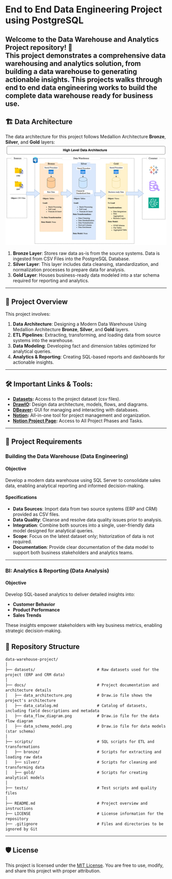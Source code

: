 # End to End Data Engineering Project using PostgreSQL

Welcome to the **Data Warehouse and Analytics Project** repository! 🚀  
This project demonstrates a comprehensive data warehousing and analytics solution, from building a data warehouse to generating actionable insights. This projects walks through end to end data engineering works to build the complete data warehouse ready for business use.
---
## 🏗️ Data Architecture

The data architecture for this project follows Medallion Architecture **Bronze**, **Silver**, and **Gold** layers:
![Data Architecture](docs/data_architecture.png)

1. **Bronze Layer**: Stores raw data as-is from the source systems. Data is ingested from CSV Files into the PostgreSQL Database.
2. **Silver Layer**: This layer includes data cleansing, standardization, and normalization processes to prepare data for analysis.
3. **Gold Layer**: Houses business-ready data modeled into a star schema required for reporting and analytics.

---
## 📖 Project Overview

This project involves:

1. **Data Architecture**: Designing a Modern Data Warehouse Using Medallion Architecture **Bronze**, **Silver**, and **Gold** layers.
2. **ETL Pipelines**: Extracting, transforming, and loading data from source systems into the warehouse.
3. **Data Modeling**: Developing fact and dimension tables optimized for analytical queries.
4. **Analytics & Reporting**: Creating SQL-based reports and dashboards for actionable insights.

---

## 🛠️ Important Links & Tools:
- **[Datasets](datasets/):** Access to the project dataset (csv files).
- **[DrawIO](https://www.drawio.com/):** Design data architecture, models, flows, and diagrams.
- **[DBeaver](https://dbeaver.io/download/):** GUI for managing and interacting with databases.
- **[Notion](https://www.notion.com/):** All-in-one tool for project management and organization.
- **[Notion Project Page](https://www.notion.so/Data-Warehousing-Project-using-PostgreSQL-1a4017f50d2580d2a6b2c456f1c99e4e?showMoveTo=true&saveParent=true):** Access to All Project Phases and Tasks.

---

## 🚀 Project Requirements

### Building the Data Warehouse (Data Engineering)

#### Objective
Develop a modern data warehouse using SQL Server to consolidate sales data, enabling analytical reporting and informed decision-making.

#### Specifications
- **Data Sources**: Import data from two source systems (ERP and CRM) provided as CSV files.
- **Data Quality**: Cleanse and resolve data quality issues prior to analysis.
- **Integration**: Combine both sources into a single, user-friendly data model designed for analytical queries.
- **Scope**: Focus on the latest dataset only; historization of data is not required.
- **Documentation**: Provide clear documentation of the data model to support both business stakeholders and analytics teams.

---

### BI: Analytics & Reporting (Data Analysis)

#### Objective
Develop SQL-based analytics to deliver detailed insights into:
- **Customer Behavior**
- **Product Performance**
- **Sales Trends**

These insights empower stakeholders with key business metrics, enabling strategic decision-making.  

## 📂 Repository Structure
```
data-warehouse-project/
│
├── datasets/                           # Raw datasets used for the project (ERP and CRM data)
│
├── docs/                               # Project documentation and architecture details
│   ├── data_architecture.png           # Draw.io file shows the project's architecture        
│   ├── data_catalog.md                 # Catalog of datasets, including field descriptions and metadata
│   ├── data_flow_diagram.png           # Draw.io file for the data flow diagram
│   ├── data_schema_model.png           # Draw.io file for data models (star schema)
│
├── scripts/                            # SQL scripts for ETL and transformations
│   ├── bronze/                         # Scripts for extracting and loading raw data
│   ├── silver/                         # Scripts for cleaning and transforming data
│   ├── gold/                           # Scripts for creating analytical models
│
├── tests/                              # Test scripts and quality files
│
├── README.md                           # Project overview and instructions
├── LICENSE                             # License information for the repository
├── .gitignore                          # Files and directories to be ignored by Git   
```
---


## 🛡️ License

This project is licensed under the [MIT License](LICENSE). You are free to use, modify, and share this project with proper attribution.
